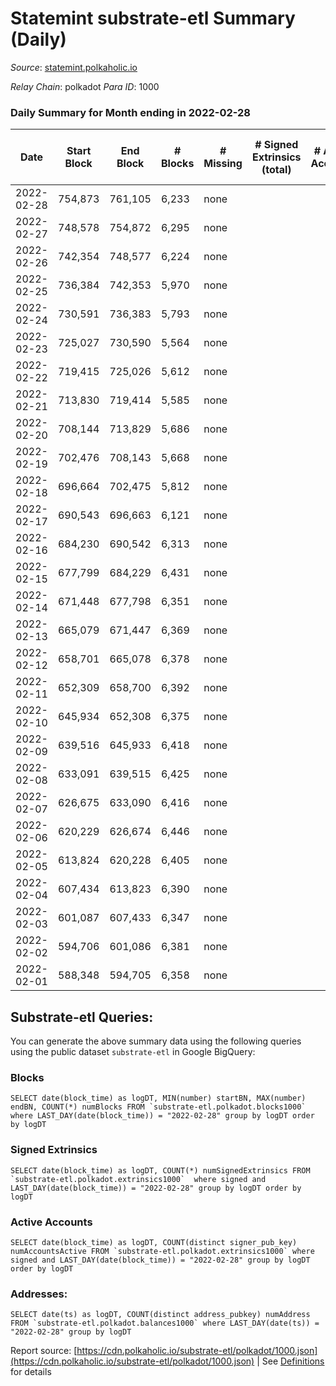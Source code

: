 # Statemint substrate-etl Summary (Daily)

_Source_: [statemint.polkaholic.io](https://statemint.polkaholic.io)

*Relay Chain*: polkadot
*Para ID*: 1000



### Daily Summary for Month ending in 2022-02-28


| Date | Start Block | End Block | # Blocks | # Missing | # Signed Extrinsics (total) | # Active Accounts | # Addresses with Balances | # Events | # Transfers | # XCM Transfers In | # XCM Transfers Out |
| ---- | ----------- | --------- | -------- | --------- | --------------------------- | ----------------- | ------------------------- | -------- | ----------- | ------------------ | ------------------- |
| 2022-02-28 | 754,873 | 761,105 | 6,233 | none  |  |  |  | 12,469 |   |   |   |
| 2022-02-27 | 748,578 | 754,872 | 6,295 | none  |  |  |  | 12,594 |   |   |   |
| 2022-02-26 | 742,354 | 748,577 | 6,224 | none  |  |  |  | 12,451 |   |   |   |
| 2022-02-25 | 736,384 | 742,353 | 5,970 | none  |  |  |  | 11,943 |   |   |   |
| 2022-02-24 | 730,591 | 736,383 | 5,793 | none  |  |  |  | 11,590 |   |   |   |
| 2022-02-23 | 725,027 | 730,590 | 5,564 | none  |  |  |  | 11,131 |   |   |   |
| 2022-02-22 | 719,415 | 725,026 | 5,612 | none  |  |  |  | 11,227 |   |   |   |
| 2022-02-21 | 713,830 | 719,414 | 5,585 | none  |  |  |  | 11,173 |   |   |   |
| 2022-02-20 | 708,144 | 713,829 | 5,686 | none  |  |  |  | 11,375 |   |   |   |
| 2022-02-19 | 702,476 | 708,143 | 5,668 | none  |  |  |  | 11,339 |   |   |   |
| 2022-02-18 | 696,664 | 702,475 | 5,812 | none  |  |  |  | 11,627 |   |   |   |
| 2022-02-17 | 690,543 | 696,663 | 6,121 | none  |  |  |  | 12,246 |   |   |   |
| 2022-02-16 | 684,230 | 690,542 | 6,313 | none  |  |  |  | 12,629 |   |   |   |
| 2022-02-15 | 677,799 | 684,229 | 6,431 | none  |  |  |  | 12,866 |   |   |   |
| 2022-02-14 | 671,448 | 677,798 | 6,351 | none  |  |  |  | 12,705 |   |   |   |
| 2022-02-13 | 665,079 | 671,447 | 6,369 | none  |  |  |  | 12,742 |   |   |   |
| 2022-02-12 | 658,701 | 665,078 | 6,378 | none  |  |  |  | 12,760 |   |   |   |
| 2022-02-11 | 652,309 | 658,700 | 6,392 | none  |  |  |  | 12,787 |   |   |   |
| 2022-02-10 | 645,934 | 652,308 | 6,375 | none  |  |  |  | 12,754 |   |   |   |
| 2022-02-09 | 639,516 | 645,933 | 6,418 | none  |  |  |  | 12,839 |   |   |   |
| 2022-02-08 | 633,091 | 639,515 | 6,425 | none  |  |  |  | 12,854 |   |   |   |
| 2022-02-07 | 626,675 | 633,090 | 6,416 | none  |  |  |  | 12,835 |   |   |   |
| 2022-02-06 | 620,229 | 626,674 | 6,446 | none  |  |  |  | 12,896 |   |   |   |
| 2022-02-05 | 613,824 | 620,228 | 6,405 | none  |  |  |  | 12,813 |   |   |   |
| 2022-02-04 | 607,434 | 613,823 | 6,390 | none  |  |  |  | 12,784 |   |   |   |
| 2022-02-03 | 601,087 | 607,433 | 6,347 | none  |  |  |  | 12,698 |   |   |   |
| 2022-02-02 | 594,706 | 601,086 | 6,381 | none  |  |  |  | 12,765 |   |   |   |
| 2022-02-01 | 588,348 | 594,705 | 6,358 | none  |  |  |  | 12,720 |   |   |   |

## Substrate-etl Queries:
You can generate the above summary data using the following queries using the public dataset `substrate-etl` in Google BigQuery:


### Blocks
```
SELECT date(block_time) as logDT, MIN(number) startBN, MAX(number) endBN, COUNT(*) numBlocks FROM `substrate-etl.polkadot.blocks1000`  where LAST_DAY(date(block_time)) = "2022-02-28" group by logDT order by logDT
```


### Signed Extrinsics
```
SELECT date(block_time) as logDT, COUNT(*) numSignedExtrinsics FROM `substrate-etl.polkadot.extrinsics1000`  where signed and LAST_DAY(date(block_time)) = "2022-02-28" group by logDT order by logDT
```


### Active Accounts
```
SELECT date(block_time) as logDT, COUNT(distinct signer_pub_key) numAccountsActive FROM `substrate-etl.polkadot.extrinsics1000` where signed and LAST_DAY(date(block_time)) = "2022-02-28" group by logDT order by logDT
```


### Addresses:
```
SELECT date(ts) as logDT, COUNT(distinct address_pubkey) numAddress FROM `substrate-etl.polkadot.balances1000` where LAST_DAY(date(ts)) = "2022-02-28" group by logDT
```



Report source: [https://cdn.polkaholic.io/substrate-etl/polkadot/1000.json](https://cdn.polkaholic.io/substrate-etl/polkadot/1000.json) | See [Definitions](/DEFINITIONS.md) for details
